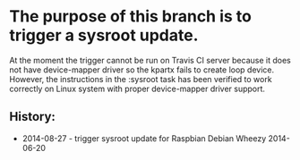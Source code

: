 # The purpose of this branch is to trigger a sysroot update.

At the moment the trigger cannot be run on Travis CI server because it does not have device-mapper driver so the kpartx fails to create loop device. However, the instructions in the :sysroot task has been verified to work correctly on Linux system with proper device-mapper driver support.

## History:
- 2014-08-27 - trigger sysroot update for Raspbian Debian Wheezy 2014-06-20
